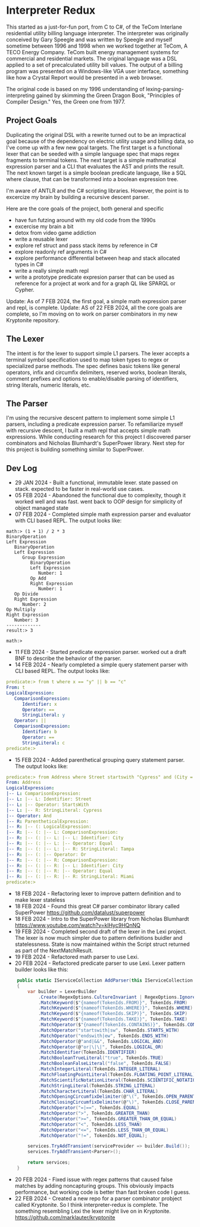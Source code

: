 # Interpreter Redux
This started as a just-for-fun port, from C to C#, of the TeCom Interlane residential utility billing language interpreter. The interpreter was originally conceived by Gary Speegle and was written by Speegle and myself sometime between 1996 and 1998 when we worked together at TeCom, A TECO Energy Company. TeCom built energy management systems for commercial and residential markets. The original language was a DSL applied to a set of precalculated utility bill values. The output of a billing program was presented on a Windows-like VGA user interface, something like how a Crystal Report would be presented in a web browser.

The original code is based on my 1996 understanding of lexing-parsing-interpreting gained by skimming the Green Dragon Book, "Principles of Compiler Design." Yes, the Green one from 1977.

## Project Goals
Duplicating the original DSL with a rewrite turned out to be an impractical goal because of the dependency on electric utility usage and billing data, so I've come up with a few new goal targets. The first target is a functional lexer that can be seeded with a simple language spec that maps regex fragments to terminal tokens. The next target is a simple mathmatical expression parser and a CLI that evaluates the AST and prints the result. The next known target is a simple boolean predicate language, like a SQL where clause, that can be transformed into a boolean expression tree.

I'm aware of ANTLR and the C# scripting libraries. However, the point is to excercize my brain by building a recursive descent parser.

Here are the core goals of the project, both general and specific
- have fun futzing around with my old code from the 1990s
- excercise my brain a bit
- detox from video game addiction
- write a reusable lexer
- explore ref struct and pass stack items by reference in C#
- explore readonly ref arguments in C#
- explore performance differential between heap and stack allocated types in C#
- write a really simple math repl
- write a prototype predicate expresion parser that can be used as reference for a project at work and for a graph QL like SPARQL or Cypher.

Update: As of 7 FEB 2024, the first goal, a simple math expression parser and repl, is complete.
Update: AS of 22 FEB 2024, all the core goals are complete, so I'm moving on to work on parser combinators in my new Kryptonite repository.

## The Lexer
The intent is for the lexer to support simple L1 parsers. The lexer accepts a terminal symbol specification used to map token types to regex or specialized parse methods. The spec defines basic tokens like general operators, infix and circumfix delimiters, reserved works, boolean literals, comment prefixes and options to enable/disable parsing of identifiers, string literals, numeric literals, etc.

## The Parser
I'm using the recursive descent pattern to implement some simple L1 parsers, including a predicate expression parser. To refamiliarize myself with recursive descent, I built a math repl that accepts simple math expressions. While conducting research for this project I discovered parser combinators and Nicholas Blumhardt's SuperPower library. Next step for this project is building something similar to SuperPower.

## Dev Log
 - 29 JAN 2024 - Built a functional, immutable lexer. state passed on stack. expected to be faster in real-world use cases.
 - 05 FEB 2024 - Abandoned the functional due to complexity, though it worked well and was fast. went back to OOP design for simplicity of object managed state
 - 07 FEB 2024 - Completed simple math expression parser and evaluator with CLI based REPL. The output looks like:
```console
math:> (1 + 1) / 2 * 3
BinaryOperation
Left Expression
   BinaryOperation
   Left Expression
      Group Expression
         BinaryOperation
         Left Expression
            Number: 1
         Op Add
         Right Expression
            Number: 1
   Op Divide
   Right Expression
      Number: 2
Op Multiply
Right Expression
   Number: 3
-------------
result:> 3

math:>
```
- 11 FEB 2024 - Started predicate expression parser. worked out a draft BNF to describe the behavior of the parser. 
- 14 FEB 2024 - Nearly completed a simple query statement parser with CLI based REPL. The output looks like:
```yaml
predicate:> from t where x == "y" || b == "c"
From: t
LogicalExpression:
   ComparisonExpression:
      Identifier: x
      Operator: ==
      StringLiteral: y
   Operator: ||
   ComparisonExpression:
      Identifier: b
      Operator: ==
      StringLiteral: c
predicate:>
```
- 15 FEB 2024 - Added parenthetical grouping query statement parser. The output looks like:
```yaml
predicate:> from Address where Street startswith "Cypress" and (City = "Tampa" or City = "Miami")
From: Address
LogicalExpression:
|-- L: ComparisonExpression:
|-- L: |-- L: Identifier: Street
|-- L: |-- Operator: StartsWith
|-- L: |-- R: StringLiteral: Cypress
|-- Operator: And
|-- R: ParentheticalExpression:
|-- R: |-- (: LogicalExpression:
|-- R: |-- (: |-- L: ComparisonExpression:
|-- R: |-- (: |-- L: |-- L: Identifier: City
|-- R: |-- (: |-- L: |-- Operator: Equal
|-- R: |-- (: |-- L: |-- R: StringLiteral: Tampa
|-- R: |-- (: |-- Operator: Or
|-- R: |-- (: |-- R: ComparisonExpression:
|-- R: |-- (: |-- R: |-- L: Identifier: City
|-- R: |-- (: |-- R: |-- Operator: Equal
|-- R: |-- (: |-- R: |-- R: StringLiteral: Miami
predicate:>
```
- 18 FEB 2024 - Refactoring lexer to improve pattern definition and to make lexer stateless
- 18 FEB 2024 - Found this great C# parser combinator library called SuperPower https://github.com/datalust/superpower
- 18 FEB 2024 - Intro to the SuperPower library from Nicholas Blumhardt https://www.youtube.com/watch?v=klHyc9HQnNQ
- 19 FEB 2024 - Completed second draft of the lexer in the Lexi project. The lexer is now much simpler due to pattern definitions buidler and statelessness. State is now maintained within the Script struct returned as part of the NextMatchResult.
- 19 FEB 2024 - Refactored math parser to use Lexi.
- 20 FEB 2024 - Refactored predicate parser to use Lexi. Lexer pattern builder looks like this:
```csharp
    public static IServiceCollection AddParser(this IServiceCollection services)
    {
        var builder = LexerBuilder
            .Create(RegexOptions.CultureInvariant | RegexOptions.IgnoreCase)
            .MatchKeyword($"{nameof(TokenIds.FROM)}", TokenIds.FROM)
            .MatchKeyword($"{nameof(TokenIds.WHERE)}", TokenIds.WHERE)
            .MatchKeyword($"{nameof(TokenIds.SKIP)}", TokenIds.SKIP)
            .MatchKeyword($"{nameof(TokenIds.TAKE)}", TokenIds.TAKE)
            .MatchOperator($"{nameof(TokenIds.CONTAINS)}", TokenIds.CONTAINS)
            .MatchOperator("startswith|sw", TokenIds.STARTS_WITH)
            .MatchOperator("endswith|ew", TokenIds.ENDS_WITH)
            .MatchOperator(@"and|&&", TokenIds.LOGICAL_AND)
            .MatchOperator(@"or|\|\|", TokenIds.LOGICAL_OR)
            .MatchIdentifier(TokenIds.IDENTIFIER)
            .MatchBooleanTrueLiteral("true", TokenIds.TRUE)
            .MatchBooleanFalseLiteral("false", TokenIds.FALSE)
            .MatchIntegerLiteral(TokenIds.INTEGER_LITERAL)
            .MatchFloatingPointLiteral(TokenIds.FLOATING_POINT_LITERAL)
            .MatchScientificNotationLiteral(TokenIds.SCIENTIFIC_NOTATION_LITERAL)
            .MatchStringLiteral(TokenIds.STRING_LITERAL)
            .MatchCharacterLiteral(TokenIds.CHAR_LITERAL)
            .MatchOpeningCircumfixDelimiter(@"\(", TokenIds.OPEN_PARENTHESIS)
            .MatchClosingCircumfixDelimiter(@"\)", TokenIds.CLOSE_PARENTHESIS)
            .MatchOperator("=|==", TokenIds.EQUAL)
            .MatchOperator(">", TokenIds.GREATER_THAN)
            .MatchOperator(">=", TokenIds.GREATER_THAN_OR_EQUAL)
            .MatchOperator("<", TokenIds.LESS_THAN)
            .MatchOperator("<=", TokenIds.LESS_THAN_OR_EQUAL)
            .MatchOperator("!=", TokenIds.NOT_EQUAL);

        services.TryAddTransient(serviceProvider => builder.Build());
        services.TryAddTransient<Parser>();

        return services;
    }
```
- 20 FEB 2024 - Fixed issue with regex patterns that caused false matches by adding noncapturing groups. This obviously impacts performance, but working code is better than fast broken code I guess.
- 22 FEB 2024 - Created a new repo for a parser combinator probject called Kryptonite. So I think interpreter-redux is complete. The something resembling Lexi the lexer might live on in Kryptonite.  https://github.com/marklauter/kryptonite
